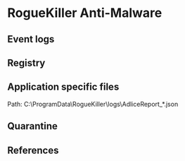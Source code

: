 # RogueKiller Anti-Malware

## Event logs

## Registry

## Application specific files

Path: C:\ProgramData\RogueKiller\logs\AdliceReport_*.json

## Quarantine

## References
